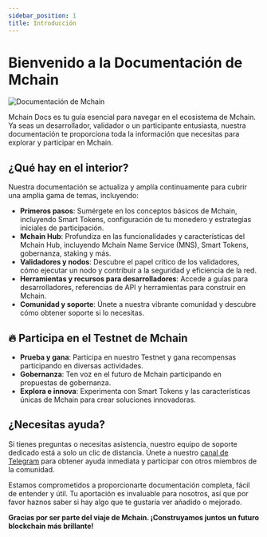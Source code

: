 ```yaml
---
sidebar_position: 1
title: Introducción
---
```


# Bienvenido a la Documentación de Mchain

<img src="https://docs.mchain.network/img/xplorer-map.svg" alt="Documentación de Mchain" className="intro-xplorer" />

Mchain Docs es tu guía esencial para navegar en el ecosistema de Mchain. Ya seas un desarrollador, validador o un participante entusiasta, nuestra documentación te proporciona toda la información que necesitas para explorar y participar en Mchain.

## ¿Qué hay en el interior?

Nuestra documentación se actualiza y amplía continuamente para cubrir una amplia gama de temas, incluyendo:

- **Primeros pasos**: Sumérgete en los conceptos básicos de Mchain, incluyendo Smart Tokens, configuración de tu monedero y estrategias iniciales de participación.
- **Mchain Hub**: Profundiza en las funcionalidades y características del Mchain Hub, incluyendo Mchain Name Service (MNS), Smart Tokens, gobernanza, staking y más.
- **Validadores y nodos**: Descubre el papel crítico de los validadores, cómo ejecutar un nodo y contribuir a la seguridad y eficiencia de la red.
- **Herramientas y recursos para desarrolladores**: Accede a guías para desarrolladores, referencias de API y herramientas para construir en Mchain.
- **Comunidad y soporte**: Únete a nuestra vibrante comunidad y descubre cómo obtener soporte si lo necesitas.

## 🔥 Participa en el Testnet de Mchain

- **Prueba y gana**: Participa en nuestro Testnet y gana recompensas participando en diversas actividades.
- **Gobernanza**: Ten voz en el futuro de Mchain participando en propuestas de gobernanza.
- **Explora e innova**: Experimenta con Smart Tokens y las características únicas de Mchain para crear soluciones innovadoras.

## ¿Necesitas ayuda?

Si tienes preguntas o necesitas asistencia, nuestro equipo de soporte dedicado está a solo un clic de distancia. Únete a nuestro [canal de Telegram](https://t.me/Mchain_ES) para obtener ayuda inmediata y participar con otros miembros de la comunidad.

Estamos comprometidos a proporcionarte documentación completa, fácil de entender y útil. Tu aportación es invaluable para nosotros, así que por favor haznos saber si hay algo que te gustaría ver añadido o mejorado.

**Gracias por ser parte del viaje de Mchain. ¡Construyamos juntos un futuro blockchain más brillante!**
